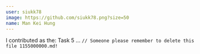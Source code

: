 ```yaml
---
user: siukk78
image: https://github.com/siukk78.png?size=50
name: Man Kei Hung
---
```

I contributed as the: Task 5 ... `// Someone please remember to delete this file 1155000000.md!`

<!-- 
Note: Please put down your own information, and register your real contribution. Check the md syntax and DO NOT set up a table...
-->
